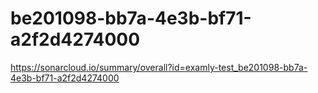 # be201098-bb7a-4e3b-bf71-a2f2d4274000
https://sonarcloud.io/summary/overall?id=examly-test_be201098-bb7a-4e3b-bf71-a2f2d4274000

